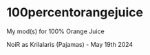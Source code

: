 # 100percentorangejuice
My mod(s) for 100% Orange Juice

NoiR as Krilalaris (Pajamas) - May 19th 2024
